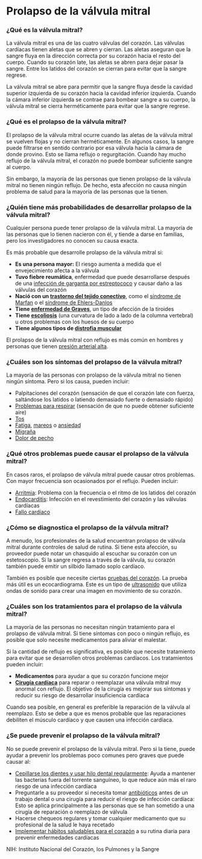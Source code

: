 Prolapso de la válvula mitral
=============================


### ¿Qué es la válvula mitral?


La válvula mitral es una de las cuatro válvulas del corazón. Las válvulas cardíacas tienen aletas que se abren y cierran. Las aletas aseguran que la sangre fluya en la dirección correcta por su corazón hacia el resto del cuerpo. Cuando su corazón late, las aletas se abren para dejar pasar la sangre. Entre los latidos del corazón se cierran para evitar que la sangre regrese.


La válvula mitral se abre para permitir que la sangre fluya desde la cavidad superior izquierda de su corazón hacia la cavidad inferior izquierda. Cuando la cámara inferior izquierda se contrae para bombear sangre a su cuerpo, la válvula mitral se cierra herméticamente para evitar que la sangre regrese.


### ¿Qué es el prolapso de la válvula mitral?


El prolapso de la válvula mitral ocurre cuando las aletas de la válvula mitral se vuelven flojas y no cierran herméticamente. En algunos casos, la sangre puede filtrarse en sentido contrario por esa válvula hacia la cámara de donde provino. Esto se llama reflujo o regurgitación. Cuando hay mucho reflujo de la válvula mitral, el corazón no puede bombear suficiente sangre al cuerpo.


Sin embargo, la mayoría de las personas que tienen prolapso de la válvula mitral no tienen ningún reflujo. De hecho, esta afección no causa ningún problema de salud para la mayoría de las personas que la tienen.


### ¿Quién tiene más probabilidades de desarrollar prolapso de la válvula mitral?


Cualquier persona puede tener prolapso de la válvula mitral. La mayoría de las personas que lo tienen nacieron con él, y tiende a darse en familias, pero los investigadores no conocen su causa exacta.


Es más probable que desarrolle prolapso de la válvula mitral si:


* **Es una persona mayor:** El riesgo aumenta a medida que el envejecimiento afecta a la válvula
* **Tuvo fiebre reumática**, enfermedad que puede desarrollarse después de una [infección de garganta por estreptococo](https://medlineplus.gov/spanish/streptococcalinfections.html) y causar daño a las válvulas del corazón
* **Nació con un [trastorno del tejido conectivo](https://medlineplus.gov/spanish/connectivetissuedisorders.html)**, como el [síndrome de Marfan](https://medlineplus.gov/spanish/marfansyndrome.html) o el [síndrome de Ehlers-Danlos](https://medlineplus.gov/spanish/ehlersdanlossyndrome.html)
* **Tiene [enfermedad de Graves](https://medlineplus.gov/spanish/hyperthyroidism.html)**, un tipo de afección de la tiroides
* **Tiene [escoliosis](https://medlineplus.gov/spanish/scoliosis.html)** (una curvatura de lado a lado de la columna vertebral) u otros problemas con los huesos de su cuerpo
* **Tiene algunos tipos de [distrofia muscular](https://medlineplus.gov/spanish/musculardystrophy.html)**


El prolapso de la válvula mitral con reflujo es más común en hombres y personas que tienen [presión arterial alta](https://medlineplus.gov/spanish/highbloodpressure.html).


### ¿Cuáles son los síntomas del prolapso de la válvula mitral?


La mayoría de las personas con prolapso de la válvula mitral no tienen ningún síntoma. Pero si los causa, pueden incluir:


* Palpitaciones del corazón (sensación de que el corazón late con fuerza, saltándose los latidos o latiendo demasiado fuerte o demasiado rápido)
* [Problemas para respirar](https://medlineplus.gov/spanish/breathingproblems.html) (sensación de que no puede obtener suficiente aire)
* [Tos](https://medlineplus.gov/spanish/cough.html)
* [Fatiga](https://medlineplus.gov/spanish/fatigue.html), [mareos](https://medlineplus.gov/spanish/dizzinessandvertigo.html) o [ansiedad](https://medlineplus.gov/spanish/anxiety.html)
* [Migraña](https://medlineplus.gov/spanish/migraine.html)
* [Dolor de pecho](https://medlineplus.gov/spanish/chestpain.html)


### ¿Qué otros problemas puede causar el prolapso de la válvula mitral?


En casos raros, el prolapso de válvula mitral puede causar otros problemas. Con mayor frecuencia son ocasionados por el reflujo. Pueden incluir:


* [Arritmia](https://medlineplus.gov/spanish/arrhythmia.html): Problema con la frecuencia o el ritmo de los latidos del corazón
* [Endocarditis](https://medlineplus.gov/spanish/endocarditis.html): Infección en el revestimiento del corazón y las válvulas cardíacas
* [Fallo cardíaco](https://medlineplus.gov/spanish/heartfailure.html)


### ¿Cómo se diagnostica el prolapso de la válvula mitral?


A menudo, los profesionales de la salud encuentran prolapso de válvula mitral durante controles de salud de rutina. Si tiene esta afección, su proveedor puede notar un chasquido al escuchar su corazón con un estetoscopio. Si la sangre regresa a través de la válvula, su corazón también puede emitir un silbido llamado soplo cardíaco.


También es posible que necesite ciertas [pruebas del corazón](https://medlineplus.gov/spanish/hearthealthtests.html). La prueba más útil es un ecocardiograma. Este es un tipo de [ultrasonido](https://medlineplus.gov/spanish/pruebas-de-laboratorio/ecografia/) que utiliza ondas de sonido para crear una imagen en movimiento de su corazón.


### ¿Cuáles son los tratamientos para el prolapso de la válvula mitral?


La mayoría de las personas no necesitan ningún tratamiento para el prolapso de válvula mitral. Si tiene síntomas con poco o ningún reflujo, es posible que solo necesite medicamentos para aliviar el malestar.


Si la cantidad de reflujo es significativa, es posible que necesite tratamiento para evitar que se desarrollen otros problemas cardíacos. Los tratamientos pueden incluir:


* **Medicamentos** para ayudar a que su corazón funcione mejor
* **[Cirugía cardíaca](https://medlineplus.gov/spanish/heartsurgery.html)** para reparar o reemplazar una válvula mitral muy anormal con reflujo. El objetivo de la cirugía es mejorar sus síntomas y reducir su riesgo de desarrollar insuficiencia cardíaca


Cuando sea posible, en general es preferible la reparación de la válvula al reemplazo. Esto se debe a que es menos probable que las reparaciones debiliten el músculo cardíaco y que causen una infección cardíaca.


### ¿Se puede prevenir el prolapso de la válvula mitral?


No se puede prevenir el prolapso de la válvula mitral. Pero si la tiene, puede ayudar a prevenir los problemas poco comunes pero graves que puede causar al:


* [Cepillarse los dientes y usar hilo dental regularmente](https://medlineplus.gov/spanish/dentalhealth.html): Ayuda a mantener las bacterias fuera del torrente sanguíneo, lo que reduce aún más el raro riesgo de una infección cardíaca
* Preguntarle a su proveedor si necesita tomar [antibióticos](https://medlineplus.gov/spanish/antibiotics.html) antes de un trabajo dental o una cirugía para reducir el riesgo de infección cardíaca: Esto se aplica principalmente a las personas que se han sometido a una cirugía de reparación o reemplazo de válvula
* Hacerse chequeos regulares y tomar cualquier medicamento que su profesional de la salud le haya recetado
* [Implementar hábitos saludables para el corazón](https://medlineplus.gov/spanish/howtopreventheartdisease.html) a su rutina diaria para prevenir enfermedades cardíacas


NIH: Instituto Nacional del Corazón, los Pulmones y la Sangre

